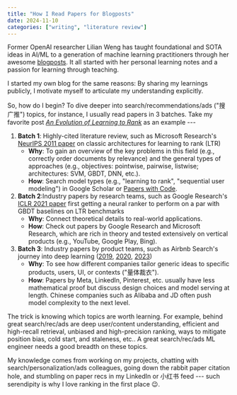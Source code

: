 ```yaml
---
title: "How I Read Papers for Blogposts"
date: 2024-11-10
categories: ["writing", "literature review"]
---
```


Former OpenAI researcher Lilian Weng has taught foundational and SOTA ideas in AI/ML to a generation of machine learning practitioners through her awesome [blogposts](https://lilianweng.github.io/faq/). It all started with her personal learning notes and a passion for learning through teaching.

I started my own blog for the same reasons: By sharing my learnings publicly, I motivate myself to articulate my understanding explicitly. 

So, how do I begin? To dive deeper into search/recommendations/ads ("搜广推") topics, for instance, I usually read papers in 3 batches. Take my favorite post [*An Evolution of Learning to Rank*](https://www.yuan-meng.com/posts/ltr/) as an example --- 

1. **Batch 1**: Highly-cited literature review, such as Microsoft Research's [ NeurIPS 2011 paper](https://www.semanticscholar.org/paper/A-Short-Introduction-to-Learning-to-Rank-Li/d74a1419d75e8743eb7e3da2bb425340c7753342) on classic architectures for learning to rank (LTR)
   - **Why**: To gain an overview of the key problems in this field (e.g., correctly order documents by relevance) and the general types of approaches (e.g., objectives: pointwise, pairwise, listwise; architectures: SVM, GBDT, DNN, etc.).
   - **How**: Search model types (e.g., "learning to rank", "sequential user modeling") in Google Scholar or [Papers with Code](https://paperswithcode.com/).
2. **Batch 2**:Industry papers by research teams, such as Google Research's [ICLR 2021 paper](https://research.google/pubs/are-neural-rankers-still-outperformed-by-gradient-boosted-decision-trees/) first getting a neural ranker to perform on a par with GBDT baselines on LTR benchmarks 
   - **Why**: Connect theoretical details to real-world applications.
   - **How**: Check out papers by Google Research and Microsoft Research, which are rich in theory and tested extensively on vertical products (e.g., YouTube, Google Play, Bing).
3. **Batch 3**: Industry papers by product teams, such as Airbnb Search's journey into deep learning ([2019](https://arxiv.org/pdf/1810.09591), [2020](https://arxiv.org/pdf/2002.05515), [2023](https://arxiv.org/pdf/2305.18431))
   - **Why**: To see how different companies tailor generic ideas to specific products, users, UI, or contexts ("量体裁衣").
   - **How**: Papers by Meta, LinkedIn, Pinterest, etc. usually have less mathematical proof but discuss design choices and model serving at length. Chinese companies such as Alibaba and JD often push model complexity to the next level.

The trick is knowing which topics are worth learning. For example, behind great search/rec/ads are deep user/content understanding, efficient and high-recall retrieval, unbiased and high-precision ranking, ways to mitigate position bias, cold start, and staleness, etc.. A great search/rec/ads ML engineer needs a good breadth on these topics. 

My knowledge comes from working on my projects, chatting with search/personalization/ads colleagues, going down the rabbit paper citation hole, and stumbling on paper recs in my LinkedIn or 小红书 feed --- such serendipity is why I love ranking in the first place 😉.